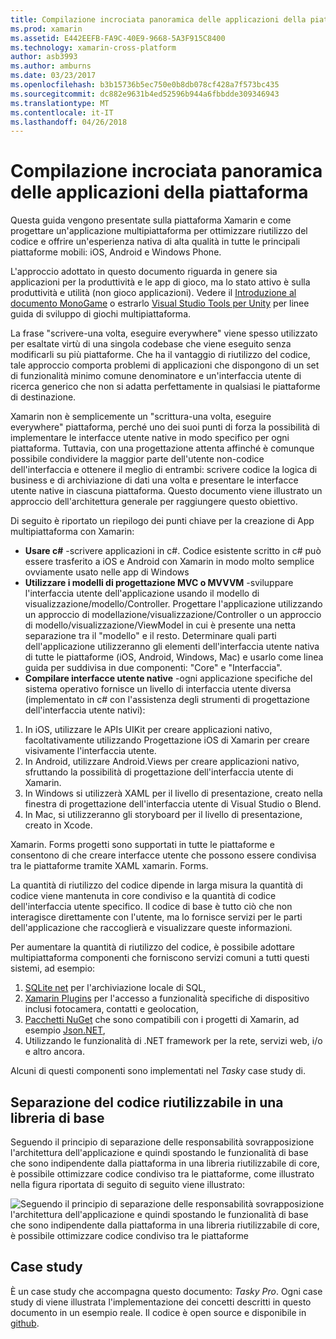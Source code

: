 ```yaml
---
title: Compilazione incrociata panoramica delle applicazioni della piattaforma
ms.prod: xamarin
ms.assetid: E442EEFB-FA9C-40E9-9668-5A3F915C8400
ms.technology: xamarin-cross-platform
author: asb3993
ms.author: amburns
ms.date: 03/23/2017
ms.openlocfilehash: b3b15736b5ec750e0b8db078cf428a7f573bc435
ms.sourcegitcommit: dc882e9631b4ed52596b944a6fbbdde309346943
ms.translationtype: MT
ms.contentlocale: it-IT
ms.lasthandoff: 04/26/2018
---
```

# <a name="building-cross-platform-applications-overview"></a>Compilazione incrociata panoramica delle applicazioni della piattaforma

Questa guida vengono presentate sulla piattaforma Xamarin e come progettare un'applicazione multipiattaforma per ottimizzare riutilizzo del codice e offrire un'esperienza nativa di alta qualità in tutte le principali piattaforme mobili: iOS, Android e Windows Phone.

L'approccio adottato in questo documento riguarda in genere sia applicazioni per la produttività e le app di gioco, ma lo stato attivo è sulla produttività e utilità (non gioco applicazioni). Vedere il [Introduzione al documento MonoGame](~/graphics-games/monogame/introduction/index.md) o estrarlo [Visual Studio Tools per Unity](https://docs.microsoft.com/visualstudio/cross-platform/visual-studio-tools-for-unity) per linee guida di sviluppo di giochi multipiattaforma.

La frase "scrivere-una volta, eseguire everywhere" viene spesso utilizzato per esaltate virtù di una singola codebase che viene eseguito senza modificarli su più piattaforme. Che ha il vantaggio di riutilizzo del codice, tale approccio comporta problemi di applicazioni che dispongono di un set di funzionalità minimo comune denominatore e un'interfaccia utente di ricerca generico che non si adatta perfettamente in qualsiasi le piattaforme di destinazione.

Xamarin non è semplicemente un "scrittura-una volta, eseguire everywhere" piattaforma, perché uno dei suoi punti di forza la possibilità di implementare le interfacce utente native in modo specifico per ogni piattaforma. Tuttavia, con una progettazione attenta affinché è comunque possibile condividere la maggior parte dell'utente non-codice dell'interfaccia e ottenere il meglio di entrambi: scrivere codice la logica di business e di archiviazione di dati una volta e presentare le interfacce utente native in ciascuna piattaforma. Questo documento viene illustrato un approccio dell'architettura generale per raggiungere questo obiettivo.

Di seguito è riportato un riepilogo dei punti chiave per la creazione di App multipiattaforma con Xamarin:

-   **Usare c#** -scrivere applicazioni in c#. Codice esistente scritto in c# può essere trasferito a iOS e Android con Xamarin in modo molto semplice ovviamente usato nelle app di Windows
-   **Utilizzare i modelli di progettazione MVC o MVVVM** -sviluppare l'interfaccia utente dell'applicazione usando il modello di visualizzazione/modello/Controller. Progettare l'applicazione utilizzando un approccio di modellazione/visualizzazione/Controller o un approccio di modello/visualizzazione/ViewModel in cui è presente una netta separazione tra il "modello" e il resto. Determinare quali parti dell'applicazione utilizzeranno gli elementi dell'interfaccia utente nativa di tutte le piattaforme (iOS, Android, Windows, Mac) e usarlo come linea guida per suddivisa in due componenti: "Core" e "Interfaccia".
-   **Compilare interfacce utente native** -ogni applicazione specifiche del sistema operativo fornisce un livello di interfaccia utente diversa (implementato in c# con l'assistenza degli strumenti di progettazione dell'interfaccia utente nativi):

1.  In iOS, utilizzare le APIs UIKit per creare applicazioni nativo, facoltativamente utilizzando Progettazione iOS di Xamarin per creare visivamente l'interfaccia utente.
1.  In Android, utilizzare Android.Views per creare applicazioni nativo, sfruttando la possibilità di progettazione dell'interfaccia utente di Xamarin.
1.  In Windows si utilizzerà XAML per il livello di presentazione, creato nella finestra di progettazione dell'interfaccia utente di Visual Studio o Blend.
1.  In Mac, si utilizzeranno gli storyboard per il livello di presentazione, creato in Xcode.

Xamarin. Forms progetti sono supportati in tutte le piattaforme e consentono di che creare interfacce utente che possono essere condivisa tra le piattaforme tramite XAML xamarin. Forms. 

La quantità di riutilizzo del codice dipende in larga misura la quantità di codice viene mantenuta in core condiviso e la quantità di codice dell'interfaccia utente specifico. Il codice di base è tutto ciò che non interagisce direttamente con l'utente, ma lo fornisce servizi per le parti dell'applicazione che raccoglierà e visualizzare queste informazioni.

Per aumentare la quantità di riutilizzo del codice, è possibile adottare multipiattaforma componenti che forniscono servizi comuni a tutti questi sistemi, ad esempio:

1.   [SQLite net](https://www.nuget.org/packages/sqlite-net-pcl/) per l'archiviazione locale di SQL,
1.   [Xamarin Plugins](https://xamarin.com/plugins) per l'accesso a funzionalità specifiche di dispositivo inclusi fotocamera, contatti e geolocation,
1.   [Pacchetti NuGet](https://nuget.org) che sono compatibili con i progetti di Xamarin, ad esempio [Json.NET](https://www.nuget.org/packages/Newtonsoft.Json/),
1.  Utilizzando le funzionalità di .NET framework per la rete, servizi web, i/o e altro ancora.


Alcuni di questi componenti sono implementati nel *Tasky* case study di.

 <a name="Separate_Reusable_Code_into_a_Core_Library" />


## <a name="separate-reusable-code-into-a-core-library"></a>Separazione del codice riutilizzabile in una libreria di base

Seguendo il principio di separazione delle responsabilità sovrapposizione l'architettura dell'applicazione e quindi spostando le funzionalità di base che sono indipendente dalla piattaforma in una libreria riutilizzabile di core, è possibile ottimizzare codice condiviso tra le piattaforme, come illustrato nella figura riportata di seguito di seguito viene illustrato:

 ![](overview-images/layers2.png "Seguendo il principio di separazione delle responsabilità sovrapposizione l'architettura dell'applicazione e quindi spostando le funzionalità di base che sono indipendente dalla piattaforma in una libreria riutilizzabile di core, è possibile ottimizzare codice condiviso tra le piattaforme")

 <a name="Case_Studies" />


## <a name="case-studies"></a>Case study

È un case study che accompagna questo documento: *Tasky Pro*. Ogni case study di viene illustrata l'implementazione dei concetti descritti in questo documento in un esempio reale. Il codice è open source e disponibile in [github](https://github.com/xamarin/mobile-samples/).

